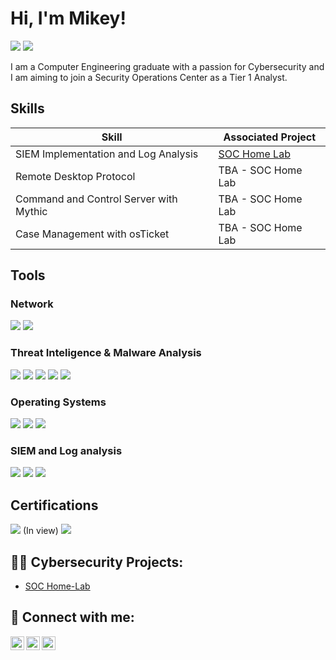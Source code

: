 # Hi, I'm Mikey! 
<a href="https://linkedin.com/in/michaelokpu"><img src="https://img.shields.io/badge/-LinkedIn-0072b1?&style=for-the-badge&logo=linkedin&logoColor=white" /></a>
<a href="https://medium.com/@michaelokpu" target="_blank"><img src="https://img.shields.io/badge/-Medium-12100E?&style=for-the-badge&logo=medium&logoColor=white" /></a>

I am a Computer Engineering graduate with a passion for Cybersecurity and I am aiming to join a Security Operations Center as a Tier 1 Analyst.

## Skills

| Skill                                         | Associated Project         |
|-----------------------------------------------|----------------------------|
| SIEM Implementation and Log Analysis          | <a href="https://github.com/Mikey064/SOC-HomeLab/tree/main"> SOC Home Lab</a>|
| Remote Desktop Protocol | TBA - SOC Home Lab|
| Command and Control Server with Mythic | TBA - SOC Home Lab |
| Case Management with osTicket | TBA - SOC Home Lab |

## Tools

### Network
<div>
    <img src="https://img.shields.io/badge/-Wireshark-1679A7?&style=for-the-badge&logo=Wireshark&logoColor=white" />
    <a href="https://www.tcpdump.org" target="_blank"><img src="https://img.shields.io/badge/-tcpdump-4A90E2?&style=for-the-badge&logo=network&logoColor=white" /></a>
</div>

### Threat Inteligence & Malware Analysis
</div>
    <a href="https://censys.io" target="_blank"><img src="https://img.shields.io/badge/-Censys-FF6B00?&style=for-the-badge&logo=search&logoColor=white" /></a>
    <a href="https://www.virustotal.com" target="_blank"><img src="https://img.shields.io/badge/-VirusTotal-394EFF?&style=for-the-badge&logo=virustotal&logoColor=white" /></a>
    <a href="https://www.shodan.io" target="_blank"><img src="https://img.shields.io/badge/-Shodan-7C4DFF?&style=for-the-badge&logo=shodan&logoColor=white" /></a>
    <a href="https://any.run" target="_blank"><img src="https://img.shields.io/badge/-Any.Run-41A1F1?&style=for-the-badge&logo=any-run&logoColor=white" /></a>
    <a href="https://www.hybrid-analysis.com" target="_blank"><img src="https://img.shields.io/badge/-Hybrid%20Analysis-52A9F1?&style=for-the-badge&logo=hybrid-analysis&logoColor=white" /></a>
</div>


### Operating Systems
</div>
    <a href="https://www.microsoft.com/windows" target="_blank"><img src="https://img.shields.io/badge/-Windows-0078D6?&style=for-the-badge&logo=windows&logoColor=white" /></a>
    <a href="https://ubuntu.com" target="_blank"><img src="https://img.shields.io/badge/-Ubuntu-E95420?&style=for-the-badge&logo=ubuntu&logoColor=white" /></a>
    <a href="https://www.kali.org" target="_blank"><img src="https://img.shields.io/badge/-Kali%20Linux-268BEE?&style=for-the-badge&logo=kalilinux&logoColor=white" /></a>
</div>

### SIEM and Log analysis
<div>
    <img src="https://img.shields.io/badge/-Splunk-000000?&style=for-the-badge&logo=Splunk&logoColor=white" />
    <img src="https://img.shields.io/badge/-Elastic-005571?&style=for-the-badge&logo=Elastic&logoColor=white" />
    <a href="https://www.elastic.co/kibana" target="_blank"><img src="https://img.shields.io/badge/-Kibana-005571?&style=for-the-badge&logo=kibana&logoColor=white" /></a>

</div>

## Certifications

<div>
<img src="https://img.shields.io/badge/-Security%2B-FF0000?&style=for-the-badge&logo=CompTIA&logoColor=white" /> (In view)
  <a href="https://www.isc2.org" target="_blank"><img src="https://img.shields.io/badge/-ISC2%20Certified%20in%20Cybersecurity-00843D?&style=for-the-badge&logo=icloud&logoColor=white" /></a>

</div>


## 👨‍💻 Cybersecurity Projects:</h2>

- <a href="https://github.com/Mikey064/SOC-HomeLab/tree/main"> SOC Home-Lab </a>

  

<h2> 🤳 Connect with me:</h2>

[<img align="left" alt="MichaelOkpu | Medium" width="22px" src="https://cdn.jsdelivr.net/npm/simple-icons@v3/icons/medium.svg" />][medium]
[<img align="left" alt="MichaelOkpu | Twitter" width="22px" src="https://cdn.jsdelivr.net/npm/simple-icons@v3/icons/twitter.svg" />][twitter]
[<img align="left" alt="MichaelOkpu | LinkedIn" width="22px" src="https://cdn.jsdelivr.net/npm/simple-icons@v3/icons/linkedin.svg" />][linkedin]


[twitter]: https://twitter.com/0x_Mikey
[medium]: https://medium.com/@michaelokpu
[linkedin]: https://www.linkedin.com/in/michaelokpu/

<!--
**Mikey!** is a ✨ _special_ ✨ repository because its `README.md` (this file) appears on your GitHub profile.

Here are some ideas to get you started:

- 🔭 I’m currently working on ...
- 🌱 I’m currently learning ...
- 👯 I’m looking to collaborate on ...
- 🤔 I’m looking for help with ...
- 💬 Ask me about ...
- 📫 How to reach me: ...
- 😄 Pronouns: ...
- ⚡ Fun fact: ...
-->
